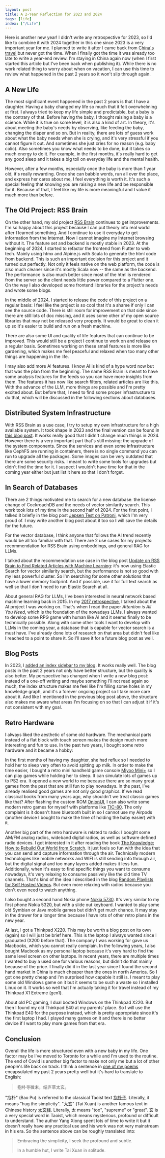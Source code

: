```yaml
---
layout: post
title: A 2-Year Reflection for 2023 and 2024
tags: [life]
index: ["/Life"]
---
```


Here is another new year! I didn't write any retrospective for 2023, so I'd like to combine it with 2024 together in this one since 2023 is a very important year for me. I planned to write it after I came back from [China's travel](/2024-03-19-Travel-Back-to-China.html) but never got the time. When I finally got the time it was already too late to write a year-end review. I'm staying in China again now (when I first started this article but I've been back when publishing it). While there is no work related thing to worry about when on vacation, I can use this time to review what happened in the past 2 years so it won't slip through again.

## A New Life

The most significant event happened in the past 2 years is that I have a daughter. Having a baby changed my life so much that it felt overwhelming at first. I always tried to keep my life simple and predictable, but a baby is the contrary of that. Before having the baby, I thought raising a baby is a science. While it is true on some level, it is also a kind of art. In theory, it's about meeting the baby's needs by observing, like feeding the baby, changing the diaper and so on. But in reality, there are lots of guess work about what the baby needs when she is crying, and it's very stressful if you cannot figure it out. And sometimes she just cries for no reason (e.g. baby colic). Also sometimes you know what needs to be done, but it takes so much energy to do it. For example, in the first months, it's really hard to get any good sleep and it takes a big toll on everyday life and the mental health.

However, after a few months, especially once the baby is more than 1 year old, it's really rewarding. Once she can babble words, run all over the place, and express her cares about me, I feel everything is worth it. It's such a special feeling that knowing you are raising a new life and be responsible for it. Because of that, I feel like my life is more meaningful and I value it much more than before.

## The Old Project: RSS Brain

On the other hand, my old project [RSS Brain](https://rssbrain.com) continues to get improvements. I'm so happy about this project because I can put theory into real world after I learned something. And I continue to use it everyday to get information from the Internet. Now I cannot imagine my Internet browsing without it. The feature set and backend is mostly stable in 2023. At the beginning of 2024, I started to refactor the frontend from Flutter to web tech. Mainly using htmx and Alpine.js with Scala to generate the html code from backend. This is such an important decision for this project and it turned out perfectly. Not only it feels native on the web platform, the code is also much cleaner since it's mostly Scala now -- the same as the backend. The performance is also much better since most of the html is rendered from the server so the client needs little power compared to a Flutter one. On the way I also developed some frontend libraries for the project's needs and wrote some blogs.

In the middle of 2024, I started to release the code of this project on a regular basis: I feel like the project is so cool that it's a shame if only I can see the source code. There is still room for improvement on that side since there are still lots of doc missing, and it uses some other of my open source libraries that may not be released very properly. It would be great to clean it up so it's easier to build and run on a fresh machine.

There are also some UI and quality of life features that can continue to be improved. This would still be a project I continue to work on and release on a regular basis. Sometimes working on these small features is more like gardening, which makes me feel peaceful and relaxed when too many other things are happening in the life.

I may also add more AI features. I know AI is kind of a hype word now but that was the plan from the beginning. The name RSS Brain is meant to have some analysis features for the feeds so you can have more insights from them. The features it has now like search filters, related articles are like this. With the advance of the LLM, more things are possible and I'm pretty excited about. But before that, I need to find some proper infrastructure to do that, which will be discussed in the following sections about databases.

## Distributed System Infrastructure

With RSS Brain as a use case, I try to setup my own infrastructure for a high available system. It took shape in 2023 and the final version can be found in [this blog post](/2023-11-28-Introduce-K3s-CephFS-and-MetalLB-to-My-High-Avaliable-Cluster.html). It works really good that I didn't change much things in 2024. However there is a very important part that's still missing: the upgrade of the system components. Since the services and even some infrastructure like CephFS are running in containers, there is no single command you can run to upgrade all the packages. Some images can be very outdated that there are some security risks. I meant to write some tools for upgrades but didn't find the time for it. I suspect I wouldn't have time for that in the coming year either but just list it here so that I don't forget.

## In Search of Databases

There are 2 things motivated me to search for a new database: the license change of CockroachDB and the needs of vector similarity search. This work took lots of my time in the second half of 2024. For the first point, I talked it briefly in the blog post [Jepsen Test on Patroni](/2024-12-02-PostgreSQL-High-Availability-Solutions-Part-1.html), which I'm very proud of. I may write another blog post about it too so I will save the details for the future.

For the vector database, I think anyone that follows the AI trend recently would be all too familiar with that. There are 2 use cases for my projects: recommendation for RSS Brain using embeddings, and general RAG for LLMs.

I talked about the recommendation use case in the blog post [Update on RSS Brain to Find Related Articles with Machine Learning](/2023-11-14-Update-On-RSS-Brain-to-Find-Related-Articles-with-Machine-Learning.html): it's now using Elastic Search for vector similarity search, but the performance is not so good with my less powerful cluster. So I'm searching for some other solutions that have a lower memory footprint. And if possible, use it for full text search as well so that I don't need to run Elastic Search at all.

About general RAG for LLMs, I've been interested in neural network based machine learning back in 2015. In my [2017 retrospective](/2018-01-02-The-Year-of-2017.html), I talked about the AI project I was working on. That's when I read the paper *Attention is All You Need*, which is the foundation of the nowadays LLMs. I always wanted to develop some RPG game with human like AI and it seems finally to be technically possible. Along with some other tools I want to develop with LLMs in the coming year, a database that is capable for vector search is a must have. I've already done lots of research on that area but didn't feel like I reached to a point to share it. So I'll save it for a future blog post as well.

## Blog Posts

In 2023, I [added an index sidebar to my blog](/2023-11-10-Index-Sidebar-on-My-Blog.html). It works really well. The blog posts in the past 2 years not only have better structure, but the quality is also better. My perspective has changed when I write a new blog post: instead of a one-off writing and maybe something I'll not read again so much, the index structure makes me feel like I'm filling some holes in my knowledge graph, and it's a forever ongoing project so I take more care about it. And like I mentioned in the previous blog post above, the structure also makes me aware what areas I'm focusing on so that I can adjust it if it's not consistent with my goal.

## Retro Hardware

I always liked the aesthetic of some old hardware. The mechanical parts instead of a flat block with touch screen makes the design much more interesting and fun to use. In the past two years, I bought some retro hardware and it became a hobby:

In the first months of having my daughter, she had reflux so I needed to hold her to sleep very often to avoid spitting up milk. In order to make the time easier, I bought a retro mini handheld game console [Miyoo Mini+](https://officialmiyoomini.com/product/miyoo-mini-plus-v2-official-store-sale) so I can play games while holding her to sleep. It can simulate lots of games up to PS2 era. It opened a new world to me because there are so many great games from the past that are still fun to play nowadays. In the past, I've already realised good games are not only good graphics. If we read classical books from many years ago, why shouldn't we treat classic games like that? After flashing the custom ROM [OnionUI](https://github.com/OnionUI/Onion), I can also write some modern retro games for myself with platforms like [TIC-80](https://tic80.com/). The only complaint is it doesn't have bluetooth built in so I cannot use my Airpods (another device I bought to make the time of holding the baby easier) with it.

Another big part of the retro hardware is related to radio: I bought some AM/FM analog radios, wideband digital radios, as well as software defined radio devices. I got interested in it after reading the book [The Knowledge: How to Rebuild Our World from Scratch](https://www.goodreads.com/book/show/18114087-the-knowledge). It just feels so fun with the idea that you can send and capture information through the air. Technically modern technologies like mobile networks and WIFI is still sending info through air, but the digital signal and too many layers added makes it less fun. Additionally, when it's easy to find specific things you want to consume nowadays, it's very relaxing to consume passively like the old time TV channels. That's kind of the idea I described in the blog [Random Playlists for Self Hosted Videos](/2024-06-03-Random-Video-Playlists-for-Self-Hosted-Videos.html). But even more relaxing with radios because you don't even need to watch anything.

I also bought a second hand Nokia phone [Nokia 5730](https://en.wikipedia.org/wiki/Nokia_5730_XpressMusic). It's very similar to my first phone Nokia 5320, but with a slide out keyboard. I wanted to play some old Symbian or Java mobile games but didn't get much chance. It may stay in the drawer for a longer time because I have lots of other retro plans in the new year.

At last, I got a Thinkpad X220. This may be worth a blog post on its own (again) so I will just be brief here. This is the laptop I always wanted since I graduated (X200 before that). The company I was working for gave us Macbooks, which you cannot really complain. In the following years, I also bought Macbook as my personal laptop because it's very hard to find the same level screen on other laptops. In recent years, there are multiple times I wanted to buy a used one for various reasons, but didn't do that mainly because of the price. I finally did it in the last year since I found the second hand market in China is much cheaper than the ones in north America. So I got one pretty cheap and I'm surprised how capable it still is. I meant to play some old Windows game on it but it seems to be such a waste so I installed Linux on it. It works so well that I'm actually taking it for travel instead of my Thinkpad X1 Extreme (gen1).

About old PC gaming, I dual booted Windows on the Thinkpad X220. But then I found my old Thinkpad E40 at my parents' place. So I will use the Thinkpad E40 for the purpose instead, which is pretty appropriate since it's the first laptop I had. I played many games on it and there is no better device if I want to play more games from that era.

## Conclusion

Overall the life is more structured even with a new baby in my life. One factor may be I've moved to Toronto for a while and I'm used to the routine. The end of Covid is another big factor to make not only me but a lot of other people's life back on track. I think a sentence in [one of my poems](https://mastodon.binwang.me/@wangbin/112794830887081984) encapsulated my past 2 years pretty well but it's hard to translate to English:

> 抱朴寻微末，结庐草太玄。

"抱朴" (Bao Pu) is referred to the classical Taoist text [抱朴子](https://en.wikipedia.org/wiki/Baopuzi). Literally, it means "hug the simplicity". "太玄" (Tai Xuan) is another famous text in Chinese history [太玄经](https://en.wikipedia.org/wiki/Taixuanjing). Literally, 太 means "too", "supreme" or "great". 玄 is a very special word in Taoist, which means mysterious, profound or difficult to understand. The author Yang Xiong spent lots of time to write it but it doesn't really have any practical use and his work was not very mainstream in his era. So the sentence above can be roughly translated into:

> Embracing the simplicity, I seek the profound and subtle.
>
> In a humble hut, I write Tai Xuan in solitude.
